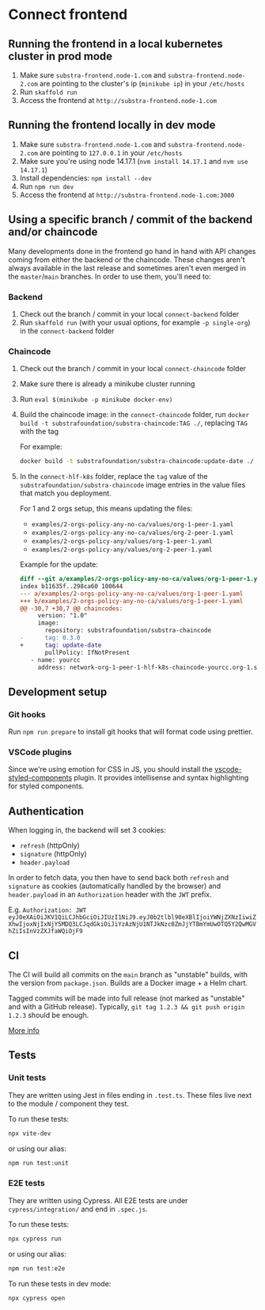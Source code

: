 # Connect frontend

## Running the frontend in a local kubernetes cluster in prod mode

1. Make sure `substra-frontend.node-1.com` and `substra-frontend.node-2.com` are pointing to the cluster's ip (`minikube ip`) in your `/etc/hosts`
2. Run `skaffold run`
3. Access the frontend at `http://substra-frontend.node-1.com`

## Running the frontend locally in dev mode

1. Make sure `substra-frontend.node-1.com` and `substra-frontend.node-2.com` are pointing to `127.0.0.1` in your `/etc/hosts`
2. Make sure you're using node 14.17.1 (`nvm install 14.17.1` and `nvm use 14.17.1`)
3. Install dependencies: `npm install --dev`
4. Run `npm run dev`
5. Access the frontend at `http://substra-frontend.node-1.com:3000`

## Using a specific branch / commit of the backend and/or chaincode

Many developments done in the frontend go hand in hand with API changes coming from either the backend or the chaincode. These changes aren't always available in the last release and sometimes aren't even merged in the `master`/`main` branches. In order to use them, you'll need to:

### Backend

1. Check out the branch / commit in your local `connect-backend` folder
2. Run `skaffold run` (with your usual options, for example `-p single-org`) in the `connect-backend` folder

### Chaincode

1. Check out the branch / commit in your local `connect-chaincode` folder
2. Make sure there is already a minikube cluster running
3. Run `eval $(minikube -p minikube docker-env)`
4. Build the chaincode image: in the `connect-chaincode` folder, run `docker build -t substrafoundation/substra-chaincode:TAG ./`, replacing `TAG` with the tag

    For example:

    ```sh
    docker build -t substrafoundation/substra-chaincode:update-date ./
    ```

5. In the `connect-hlf-k8s` folder, replace the `tag` value of the `substrafoundation/substra-chaincode` image entries in the value files that match you deployment.

    For 1 and 2 orgs setup, this means updating the files:

    - `examples/2-orgs-policy-any-no-ca/values/org-1-peer-1.yaml`
    - `examples/2-orgs-policy-any-no-ca/values/org-2-peer-1.yaml`
    - `examples/2-orgs-policy-any/values/org-1-peer-1.yaml`
    - `examples/2-orgs-policy-any/values/org-2-peer-1.yaml`

    Example for the update:

    ```diff
    diff --git a/examples/2-orgs-policy-any-no-ca/values/org-1-peer-1.yaml b/examples/2-orgs-policy-any-no-ca/values/org-1-peer-1.yaml
    index b11635f..298ca60 100644
    --- a/examples/2-orgs-policy-any-no-ca/values/org-1-peer-1.yaml
    +++ b/examples/2-orgs-policy-any-no-ca/values/org-1-peer-1.yaml
    @@ -30,7 +30,7 @@ chaincodes:
         version: "1.0"
         image:
           repository: substrafoundation/substra-chaincode
    -      tag: 0.3.0
    +      tag: update-date
           pullPolicy: IfNotPresent
       - name: yourcc
         address: network-org-1-peer-1-hlf-k8s-chaincode-yourcc.org-1.svc.cluster.local
    ```

## Development setup

### Git hooks

Run `npm run prepare` to install git hooks that will format code using prettier.

### VSCode plugins

Since we're using emotion for CSS in JS, you should install the [vscode-styled-components](https://marketplace.visualstudio.com/items?itemName=jpoissonnier.vscode-styled-components) plugin. It provides intellisense and syntax highlighting for styled components.

## Authentication

When logging in, the backend will set 3 cookies:

-   `refresh` (httpOnly)
-   `signature` (httpOnly)
-   `header.payload`

In order to fetch data, you then have to send back both `refresh` and `signature` as cookies (automatically handled by the browser) and `header.payload` in an `Authorization` header with the `JWT` prefix.

E.g. `Authorization: JWT eyJ0eXAiOiJKV1QiLCJhbGciOiJIUzI1NiJ9.eyJ0b2tlbl90eXBlIjoiYWNjZXNzIiwiZXhwIjoxNjIxNjY5MDQ3LCJqdGkiOiJiYzAzNjU1NTJkNzc0ZmJjYTBmYmUwOTQ5Y2QwMGVhZiIsInVzZXJfaWQiOjF9`

## CI

The CI will build all commits on the `main` branch as "unstable" builds, with the version from `package.json`.
Builds are a Docker image + a Helm chart.

Tagged commits will be made into full release (not marked as "unstable" and with a GitHub release).
Typically, `git tag 1.2.3 && git push origin 1.2.3` should be enough.

[More info](ci/readme.md)

## Tests

### Unit tests

They are written using Jest in files ending in `.test.ts`. These files live next to the module / component they test.

To run these tests:

```sh
npx vite-dev
```

or using our alias:

```sh
npm run test:unit
```

### E2E tests

They are written using Cypress. All E2E tests are under `cypress/integration/` and end in `.spec.js`.

To run these tests:

```sh
npx cypress run
```

or using our alias:

```sh
npm run test:e2e
```

To run these tests in dev mode:

```sh
npx cypress open
```
